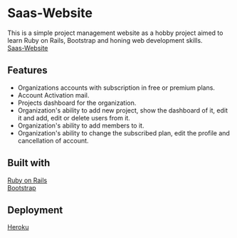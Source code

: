 # Saas-Website
This is a simple project management website as a hobby project aimed to learn Ruby on Rails, Bootstrap and honing web development skills.\
[Saas-Website](https://saas-project-app-ahmed.herokuapp.com/)

## Features
* Organizations accounts with subscription in free or premium plans.
* Account Activation mail.
* Projects dashboard for the organization.
* Organization's ability to add new project, show the dashboard of it, edit it and add, edit or delete users from it.
* Organization's ability to add members to it.
* Organization's ability to change the subscribed plan, edit the profile and cancellation of account.

## Built with
[Ruby on Rails](https://rubyonrails.org/)\
[Bootstrap](https://getbootstrap.com)

## Deployment
[Heroku](https://heroku.com/)

